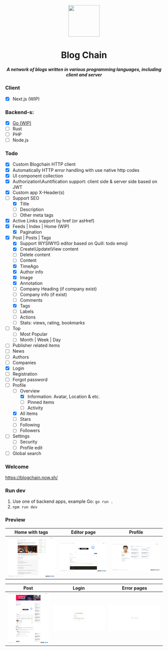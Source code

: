 <div align="center">
  <img width="100" height="100" src="https://github.com/zikwall/blogchain/blob/master/screenshots/bc_300.png">
  <h1>Blog Chain</h1>
  <h5>A network of blogs written in various programming languages, including client and server</h5>
</div>

### Client

- [x] Next.js (WIP)

### Backend-s:

- [x] [Go (WIP)](https://github.com/zikwall/blogchain-go)
- [ ] Rust
- [ ] PHP
- [ ] Node.js

### Todo

- [x] Custom Blogchain HTTP client
- [x] Automatically HTTP error handling with use native http codes
- [x] UI component collection
- [x] Authorization\Auntification support: client side & server side based on JWT
- [x] Custom app X-Header(s)
- [ ] Support SEO
    - [x] Title
    - [ ] Description
    - [ ] Other meta tags
- [x] Active Links support by href (or asHref)
- [x] Feeds | Index | Home (WIP)
    - [x] Pagination
- [x] Post | Posts | Tags
    - [x] Support WYSIWYG editor based on Quill: todo emoji
    - [x] Create\Update\View content
    - [ ] Delete content
    - [ ] Content
    - [x] TimeAgo
    - [x] Author info
    - [x] Image
    - [x] Annotation
    - [ ] Company Heading (if company exist)
    - [ ] Company info (if exist)
    - [ ] Comments
    - [x] Tags
    - [ ] Labels
    - [ ] Actions
    - [ ] Stats: views, rating, bookmarks
- [ ] Top
    - [ ] Most Popular
    - [ ] Month | Week | Day
- [ ] Publisher related items
- [ ] News
- [ ] Authors
- [ ] Companies
- [x] Login
- [ ] Registration
- [ ] Forgot password
- [ ] Profile
    - [ ] Overview
        - [x] Information: Avatar, Location & etc.
        - [ ] Pinned items
        - [ ] Activity
    - [x] All items
    - [ ] Stars
    - [ ] Following
    - [ ] Followers
- [ ] Settings
    - [ ] Security
    - [ ] Profile edit
- [ ] Global search

### Welcome

https://blogchain.now.sh/

### Run dev

1. Use one of backend apps, example Go: `go run .`
2. `npm run dev`

### Preview

Home with tags | Editor page | Profile
--- | --- | --- |
![Preview](./screenshots/app.png) | ![Preview](./screenshots/editor.png) | ![Preview](./screenshots/profile.png)

Post | Login | Error pages
--- | --- | --- |
![Preview](./screenshots/post.png) | ![Preview](./screenshots/login.png) | ![Preview](./screenshots/404.png)